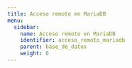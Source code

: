 ```yaml
---
title: Acceso remoto en MariaDB
menu:
  sidebar:
    name: Acceso remoto en MariaDB
    identifier: acceso_remoto_mariadb
    parent: base_de_datos
    weight: 0
---
```

